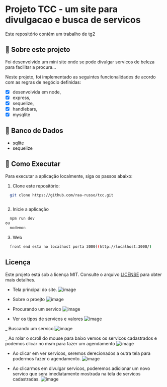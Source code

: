 # Projeto TCC - um site para divulgacao e busca de servicos

Este repositório contém um trabalho de tg2

## 📖 Sobre este projeto

Foi desenvolvido um mini site onde se pode divulgar servicos de beleza para facilitar a procura...

Neste projeto, foi implementado as seguintes funcionalidades de acordo com as regras de negócio definidas:

- [x] desenvolvida em node, 
- [x] express, 
- [x] sequelize, 
- [x] handlebars,
- [x] mysqlite

## 📖 Banco de Dados

- sqlite
- sequelize

## 📖 Como Executar

Para executar a aplicação localmente, siga os passos abaixo:

1. Clone este repositório:

```bash
  git clone https://github.com/raa-russo/tcc.git
  
```
2. Inicie a aplicação

```bash
  npm run dev
ou
  nodemon
```
3. Web

```bash
  front end esta no localhost porta 3000](http://localhost:3000/)
```

## Licença
Este projeto está sob a licença MIT. Consulte o arquivo [LICENSE](./LICENSE) para obter mais detalhes.

- Tela principal do site.
![image](https://github.com/raa-russo/TG/assets/101585738/41841986-5f1b-4c69-889c-1001dc3e7abf)


- Sobre o proejto
![image](https://github.com/raa-russo/tcc/assets/101585738/e71c9849-9324-480c-893d-269f0cfc9fbe)

- Procurando um servico
![image](https://github.com/raa-russo/tcc/assets/101585738/0bf2bfc2-b9f1-4de0-b2d9-4288401b0e78)

- Ver os tipos de servicos e valores
 ![image](https://github.com/raa-russo/tcc/assets/101585738/2f652230-aca4-42eb-addf-e99f8cf8cdcf)
 
_ Buscando um servico
![image](https://github.com/raa-russo/tcc/assets/101585738/42f49769-7933-46e8-bfa9-1c6ed3301b67)

_ Ao rolar o scroll do mouse para baixo vemos os servicos cadastrados e podemos clicar no msm para fazer um agendamento
![image](https://github.com/raa-russo/tcc/assets/101585738/7597d683-6fe2-441d-911c-867ce23450b7)

- Ao clicar em ver servicos, seremos derecionados a outra tela para podermos fazer o agendamento.
![image](https://github.com/raa-russo/tcc/assets/101585738/9df68452-d8c5-4915-83fb-791719caecb9)

- Ao clicarmos em divulgar servicos, poderemos adicionar um novo servico que sera imediatamente mostrada na tela de servicos cadastradas.
![image](https://github.com/raa-russo/tcc/assets/101585738/06486a1e-c0ae-447b-a4ac-c86ce53ea4f4)




